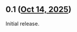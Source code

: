 ## 0.1 ([Oct 14, 2025](https://github.com/ramensoftware/windhawk-mods/blob/1a36bc8c17174f3930c1999973759fb639e03320/mods/explorer-font-changer.wh.cpp))

Initial release.
